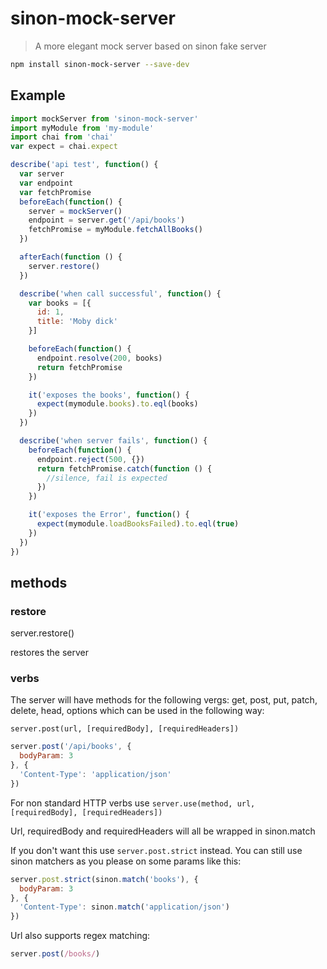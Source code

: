 # sinon-mock-server

> A more elegant mock server based on sinon fake server

```bash
npm install sinon-mock-server --save-dev
```

## Example
```js
import mockServer from 'sinon-mock-server'
import myModule from 'my-module'
import chai from 'chai'
var expect = chai.expect

describe('api test', function() {
  var server
  var endpoint
  var fetchPromise
  beforeEach(function() {
    server = mockServer()
    endpoint = server.get('/api/books')
    fetchPromise = myModule.fetchAllBooks()
  })

  afterEach(function () {
    server.restore()
  })

  describe('when call successful', function() {
    var books = [{
      id: 1,
      title: 'Moby dick'
    }]

    beforeEach(function() {
      endpoint.resolve(200, books)
      return fetchPromise
    })

    it('exposes the books', function() {
      expect(mymodule.books).to.eql(books)
    })
  })

  describe('when server fails', function() {
    beforeEach(function() {
      endpoint.reject(500, {})
      return fetchPromise.catch(function () {
        //silence, fail is expected
      })
    })

    it('exposes the Error', function() {
      expect(mymodule.loadBooksFailed).to.eql(true)
    })
  })
})
```

## methods

### restore

server.restore()

restores the server

### verbs

The server will have methods for the following vergs: get, post, put, patch, delete, head, options which can be used in the following way:

`server.post(url, [requiredBody], [requiredHeaders])`

```js
server.post('/api/books', {
  bodyParam: 3
}, {
  'Content-Type': 'application/json'
})
```

For non standard HTTP verbs use `server.use(method, url, [requiredBody], [requiredHeaders])`

Url, requiredBody and requiredHeaders will all be wrapped in sinon.match

If you don't want this use `server.post.strict` instead. You can still use sinon matchers as you please on some params like this:

```js
server.post.strict(sinon.match('books'), {
  bodyParam: 3
}, {
  'Content-Type': sinon.match('application/json')
})
```

Url also supports regex matching:

```js
server.post(/books/)
```
